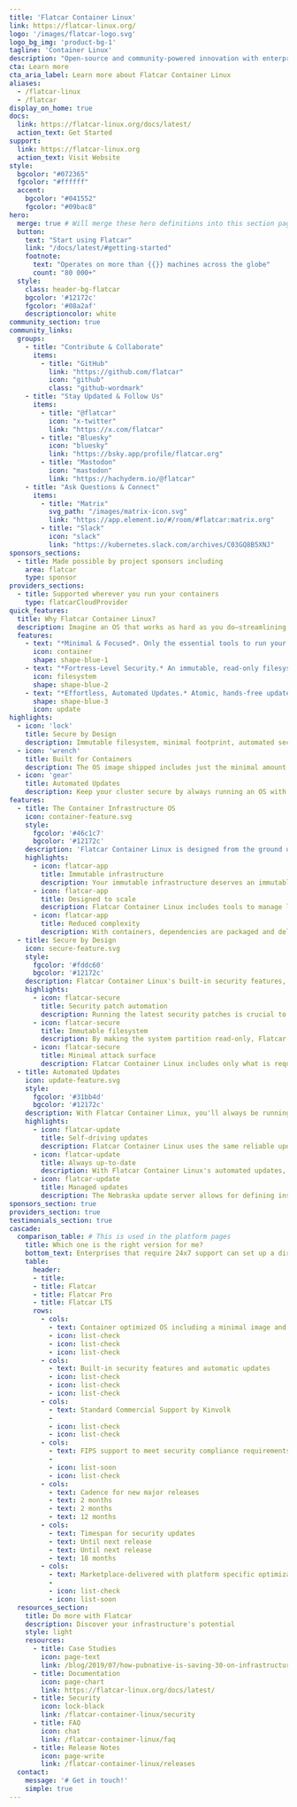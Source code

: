 ```yaml
---
title: 'Flatcar Container Linux'
link: https://flatcar-linux.org/
logo: '/images/flatcar-logo.svg'
logo_bg_img: 'product-bg-1'
tagline: 'Container Linux'
description: "Open-source and community-powered innovation with enterprise-grade security, automated updates, and streamlined maintenance for scalable container deployments"
cta: Learn more
cta_aria_label: Learn more about Flatcar Container Linux
aliases:
  - /flatcar-linux
  - /flatcar
display_on_home: true
docs:
  link: https://flatcar-linux.org/docs/latest/
  action_text: Get Started
support:
  link: https://flatcar-linux.org
  action_text: Visit Website
style:
  bgcolor: "#072365"
  fgcolor: "#ffffff"
  accent:
    bgcolor: "#041552"
    fgcolor: "#09bac8"
hero:
  merge: true # Will merge these hero definitions into this section pages
  button:
    text: "Start using Flatcar"
    link: "/docs/latest/#getting-started"
    footnote:
      text: "Operates on more than {{}} machines across the globe"
      count: "80 000+"
  style:
    class: header-bg-flatcar
    bgcolor: '#12172c'
    fgcolor: '#08a2af'
    descriptioncolor: white
community_section: true
community_links:
  groups:
    - title: "Contribute & Collaborate"
      items:
        - title: "GitHub"
          link: "https://github.com/flatcar"
          icon: "github"
          class: "github-wordmark"
    - title: "Stay Updated & Follow Us"
      items:
        - title: "@flatcar"
          icon: "x-twitter"
          link: "https://x.com/flatcar"
        - title: "Bluesky"
          icon: "bluesky"
          link: "https://bsky.app/profile/flatcar.org"
        - title: "Mastodon"
          icon: "mastodon"
          link: "https://hachyderm.io/@flatcar"
    - title: "Ask Questions & Connect"
      items:
        - title: "Matrix"
          svg_path: "/images/matrix-icon.svg"
          link: "https://app.element.io/#/room/#flatcar:matrix.org"
        - title: "Slack"
          icon: "slack"
          link: "https://kubernetes.slack.com/archives/C03GQ8B5XNJ"
sponsors_sections:
  - title: Made possible by project sponsors including
    area: flatcar
    type: sponsor
providers_sections:
  - title: Supported wherever you run your containers
    type: flatcarCloudProvider
quick_features:
  title: Why Flatcar Container Linux?
  description: Imagine an OS that works as hard as you do—streamlining your container infrastructure while cutting costs, reducing headaches, and safeguarding your business. Flatcar is engineered for those who demand efficiency, reliability, and peace of mind.
  features:
    - text: "*Minimal & Focused*. Only the essential tools to run your containers—eliminating bloat. No package manager, no configuration drift."
      icon: container
      shape: shape-blue-1
    - text: "*Fortress-Level Security.* An immutable, read-only filesystem that drastically minimizes attack surfaces, giving you the confidence to scale without compromise."
      icon: filesystem
      shape: shape-blue-2
    - text: "*Effortless, Automated Updates.* Atomic, hands-free updates ensure your system is always at peak security and performance, freeing you to focus on growth."
      shape: shape-blue-3
      icon: update
highlights:
  - icon: 'lock'
    title: Secure by Design
    description: Immutable filesystem, minimal footprint, automated security updates are just some of the built-in security features
  - icon: 'wrench'
    title: Built for Containers
    description: The OS image shipped includes just the minimal amount of tools to run container workloads.
  - icon: 'gear'
    title: Automated Updates
    description: Keep your cluster secure by always running an OS with the latest security updates and features
features:
  - title: The Container Infrastructure OS
    icon: container-feature.svg
    style:
      fgcolor: '#46c1c7'
      bgcolor: '#12172c'
    description: 'Flatcar Container Linux is designed from the ground up for running container workloads. It fully embraces the container paradigm, including only what is required to run containers.'
    highlights:
      - icon: flatcar-app
        title: Immutable infrastructure
        description: Your immutable infrastructure deserves an immutable Linux OS. With Flatcar Container Linux, you manage your infrastructure, not your configuration.
      - icon: flatcar-app
        title: Designed to scale
        description: Flatcar Container Linux includes tools to manage large-scale, global infrastructure. You can manage update polices, versions and group instances with ease.
      - icon: flatcar-app
        title: Reduced complexity
        description: With containers, dependencies are packaged and delivered in container images. This makes package managers unnecessary and simplifies the OS.
  - title: Secure by Design
    icon: secure-feature.svg
    style:
      fgcolor: '#fddc60'
      bgcolor: '#12172c'
    description: Flatcar Container Linux's built-in security features, minimal design and automated updates provide a strong foundation for your infrastructure's security strategy.
    highlights:
      - icon: flatcar-secure
        title: Security patch automation
        description: Running the latest security patches is crucial to removing potential vulnerabilities. Flatcar Container Linux's automated updates does this for you.
      - icon: flatcar-secure
        title: Immutable filesystem
        description: By making the system partition read-only, Flatcar Container Linux eliminates a whole class of high-impact security vulnerabilities.
      - icon: flatcar-secure
        title: Minimal attack surface
        description: Flatcar Container Linux includes only what is required to run containers. By minimizing the size and complexity of the OS, the attack surface is also reduced.
  - title: Automated Updates
    icon: update-feature.svg
    style:
      fgcolor: '#31bb4d'
      bgcolor: '#12172c'
    description: With Flatcar Container Linux, you'll always be running the most stable, secure and up-to-date Flatcar version by taking advantage of the automated, atomic update feature.
    highlights:
      - icon: flatcar-update
        title: Self-driving updates
        description: Flatcar Container Linux uses the same reliable update mechanism as Google's ChromeOS to provide safe, secure and automated system updates.
      - icon: flatcar-update
        title: Always up-to-date
        description: With Flatcar Container Linux's automated updates, you'll benefit from always running the most stable, secure and feature-rich version of the OS.
      - icon: flatcar-update
        title: Managed updates
        description: The Nebraska update server allows for defining instance groups, assigning update channels and controlling the frequency, time of day and rate of updates.
sponsors_section: true
providers_section: true
testimonials_section: true
cascade:
  comparison_table: # This is used in the platform pages
    title: Which one is the right version for me?
    bottom_text: Enterprises that require 24x7 support can set up a direct support agreement with Kinvolk. [Get in touch](https://kinvolk.io/contact-us/) with us if you want to know more.
    table:
      header:
      - title:
      - title: Flatcar
      - title: Flatcar Pro
      - title: Flatcar LTS
      rows:
        - cols:
          - text: Container optimized OS including a minimal image and immutable file-system
          - icon: list-check
          - icon: list-check
          - icon: list-check
        - cols:
          - text: Built-in security features and automatic updates
          - icon: list-check
          - icon: list-check
          - icon: list-check
        - cols:
          - text: Standard Commercial Support by Kinvolk
          -
          - icon: list-check
          - icon: list-check
        - cols:
          - text: FIPS support to meet security compliance requirements
          -
          - icon: list-soon
          - icon: list-check
        - cols:
          - text: Cadence for new major releases
          - text: 2 months
          - text: 2 months
          - text: 12 months
        - cols:
          - text: Timespan for security updates
          - text: Until next release
          - text: Until next release
          - text: 18 months
        - cols:
          - text: Marketplace-delivered with platform specific optimizations
          -
          - icon: list-check
          - icon: list-soon
  resources_section:
    title: Do more with Flatcar
    description: Discover your infrastructure's potential
    style: light
    resources:
      - title: Case Studies
        icon: page-text
        link: /blog/2019/07/how-pubnative-is-saving-30-on-infrastructure-costs-with-kinvolk-packet-and-kubernetes/
      - title: Documentation
        icon: page-chart
        link: https://flatcar-linux.org/docs/latest/
      - title: Security
        icon: lock-black
        link: /flatcar-container-linux/security
      - title: FAQ
        icon: chat
        link: /flatcar-container-linux/faq
      - title: Release Notes
        icon: page-write
        link: /flatcar-container-linux/releases
  contact:
    message: '# Get in touch!'
    simple: true
---
```

